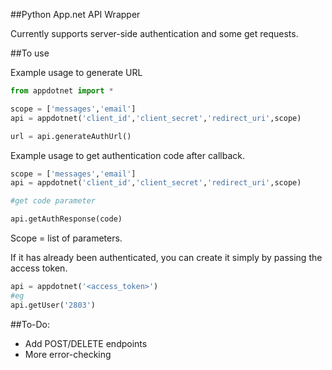 ##Python App.net API Wrapper

Currently supports server-side authentication and some get requests.

##To use

Example usage to generate URL

```python
from appdotnet import *

scope = ['messages','email']
api = appdotnet('client_id','client_secret','redirect_uri',scope)

url = api.generateAuthUrl()

```

Example usage to get authentication code after callback.

```python
scope = ['messages','email']
api = appdotnet('client_id','client_secret','redirect_uri',scope)

#get code parameter

api.getAuthResponse(code)

```

Scope = list of parameters.

If it has already been authenticated, you can create it simply by passing the access token.

```python
api = appdotnet('<access_token>')
#eg
api.getUser('2803')

```

##To-Do:

- Add POST/DELETE endpoints
- More error-checking
